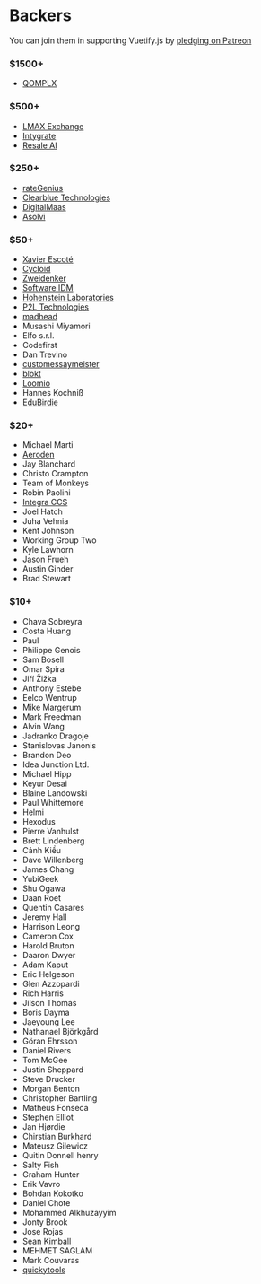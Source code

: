 # Backers

You can join them in supporting Vuetify.js by [pledging on Patreon](https://www.patreon.com/vuetify)

### $1500+
- [QOMPLX](https://www.qomplx.com/)

### $500+
- [LMAX Exchange](https://www.lmax.com/)
- [Intygrate](http://intygrate.com/)
- [Resale AI](http://resaleai.com/)

### $250+
- [rateGenius](https://application.rategenius.com/) <!-- Ravi Alamuri -->
- [Clearblue Technologies](http://www.clearbluetechnologies.com/) <!-- Mark Windrim -->
- [DigitalMaas](https://www.digitalmaas.com/) <!-- Scott Francis -->
- [Asolvi](http://asolvi.com/) <!-- Sverre Dreier -->

### $50+
- [Xavier Escoté](http://www.deister.net/)
- [Cycloid](https://www.cycloid.io/)
- [Zweidenker](http://zweidenker.de) <!-- Christian Denker -->
- [Software IDM](https://softwareidm.com/) <!-- Peter Sidebotham -->
- [Hohenstein Laboratories](https://www.hohenstein.de/en/home/home.xhtml)
- [P2L Technologies](https://p2l.tech/) <!-- Blaise Laflamme -->
- [madhead](https://www.madhead.com/) <!-- Terence Tsang -->
- Musashi Miyamori
- Elfo s.r.l.
- Codefirst
- Dan Trevino
- [customessaymeister](https://www.customessaymeister.com/)
- [blokt](https://blokt.com/)
- [Loomio](https://www.loomio.org/)
- Hannes Kochniß
- [EduBirdie](https://edubirdie.com/)

### $20+
- Michael Marti
- [Aeroden](https://www.aeroden.com) <!-- Adrian Belovic -->
- Jay Blanchard
- Christo Crampton
- Team of Monkeys
- Robin Paolini
- [Integra CCS](https://www.integraccs.com/)
- Joel Hatch
- Juha Vehnia
- Kent Johnson
- Working Group Two
- Kyle Lawhorn
- Jason Frueh
- Austin Ginder
- Brad Stewart

### $10+
- Chava Sobreyra
- Costa Huang
- Paul
- Philippe Genois
- Sam Bosell
- Omar Spira
- Jiří Žižka
- Anthony Estebe
- Eelco Wentrup
- Mike Margerum
- Mark Freedman
- Alvin Wang
- Jadranko Dragoje
- Stanislovas Janonis
- Brandon Deo
- Idea Junction Ltd.
- Michael Hipp
- Keyur Desai
- Blaine Landowski
- Paul Whittemore
- Helmi
- Hexodus
- Pierre Vanhulst
- Brett Lindenberg
- Cảnh Kiều
- Dave Willenberg
- James Chang
- YubiGeek
- Shu Ogawa
- Daan Roet
- Quentin Casares
- Jeremy Hall
- Harrison Leong
- Cameron Cox
- Harold Bruton
- Daaron Dwyer
- Adam Kaput
- Eric Helgeson
- Glen Azzopardi
- Rich Harris
- Jilson Thomas
- Boris Dayma
- Jaeyoung Lee
- Nathanael Björkgård
- Göran Ehrsson
- Daniel Rivers
- Tom McGee
- Justin Sheppard
- Steve Drucker
- Morgan Benton
- Christopher Bartling
- Matheus Fonseca
- Stephen Elliot
- Jan Hjørdie
- Chirstian Burkhard
- Mateusz Gilewicz
- Quitin Donnell henry
- Salty Fish
- Graham Hunter
- Erik Vavro
- Bohdan Kokotko
- Daniel Chote
- Mohammed Alkhuzayyim
- Jonty Brook
- Jose Rojas
- Sean Kimball
- MEHMET SAGLAM
- Mark Couvaras
- [quickytools](https://www.quickytools.com/)
